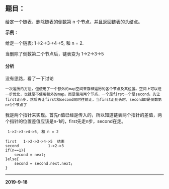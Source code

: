 ## 题目：

给定一个链表，删除链表的倒数第 n 个节点，并且返回链表的头结点。

**示例**：

给定一个链表: 1->2->3->4->5, 和 n = 2.

当删除了倒数第二个节点后，链表变为 1->2->3->5

#### 分析

没有思路，看了一下讨论

```
一次遍历的方法，但使用了一个额外的map空间来存储遍历的各个节点及其位置。空间上可以进一步优化，也就是不使用额外的map。而是使用两个节点，一个是first一个是second。先让first走n步，然后再让first和second同时往前走，当first走到头时，second即是倒数第n+1个节点了
```

我是两个指针来实现。首先n值已经是传入的，所以知道链表两个指针的差值，两个指针的位置差值应该是n-1的，first先走n步，second在走。

```
 1->2->3->4->5, 和 n = 2
```

```
first 	1->2->3->4->5  结束
second 	           1->2->3
if(n==1){
	second = next;
}else{
	second = second.next.next;
}

```



--------

**2019-9-18**